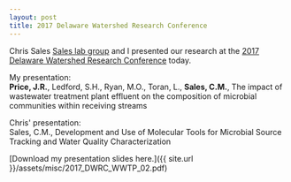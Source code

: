 ```yaml
---
layout: post
title: 2017 Delaware Watershed Research Conference
---
```


Chris Sales [Sales lab group](http://microbes.cae.drexel.edu/) and I presented our research at the [2017 Delaware Watershed Research Conference](http://ansp.org/research/environmental-research/projects/watershed-protection-program/delaware-watershed-research-conference/) today. 

My presentation:   
**Price, J.R.**, Ledford, S.H., Ryan, M.O., Toran, L., **Sales, C.M.**, The impact of wastewater treatment plant effluent on the composition of microbial communities within receiving streams  

Chris' presentation:  
Sales, C.M., Development and Use of Molecular Tools for Microbial Source Tracking and Water Quality Characterization

[Download my presentation slides here.]({{ site.url }}/assets/misc/2017_DWRC_WWTP_02.pdf)

